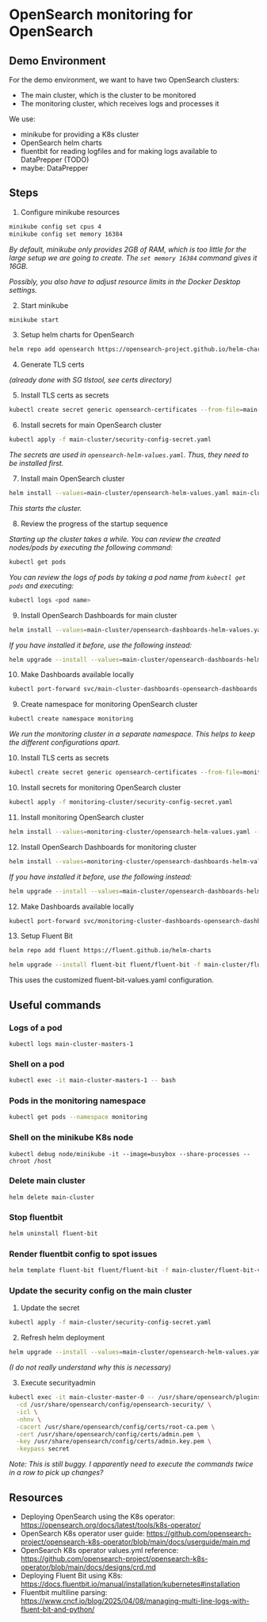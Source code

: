 # OpenSearch monitoring for OpenSearch

## Demo Environment

For the demo environment, we want to have two OpenSearch clusters:

- The main cluster, which is the cluster to be monitored
- The monitoring cluster, which receives logs and processes it

We use:

- minikube for providing a K8s cluster
- OpenSearch helm charts
- fluentbit for reading logfiles and for making logs available to DataPrepper (TODO)
- maybe: DataPrepper


## Steps

1. Configure minikube resources

```bash
minikube config set cpus 4
minikube config set memory 16384
```

*By default, minikube only provides 2GB of RAM, which is too little for the large
setup we are going to create. The `set memory 16384` command gives it 16GB.*

*Possibly, you also have to adjust resource limits in the Docker Desktop settings.*

2. Start minikube

```bash
minikube start
```

3. Setup helm charts for OpenSearch

```bash
helm repo add opensearch https://opensearch-project.github.io/helm-charts/
```

4. Generate TLS certs

*(already done with SG tlstool, see certs directory)*

5. Install TLS certs as secrets

```bash
kubectl create secret generic opensearch-certificates --from-file=main-cluster/certs/ 
```

6. Install secrets for main OpenSearch cluster

```bash
kubectl apply -f main-cluster/security-config-secret.yaml
```

*The secrets are used in `opensearch-helm-values.yaml`. Thus, they need to be installed first.*

7. Install main OpenSearch cluster

```bash
helm install --values=main-cluster/opensearch-helm-values.yaml main-cluster opensearch/opensearch
```

*This starts the cluster.*

8. Review the progress of the startup sequence

*Starting up the cluster takes a while. You can review the created nodes/pods by executing the following command:*

```bash
kubectl get pods
```

*You can review the logs of pods by taking a pod name from `kubectl get pods` and executing:*

```bash
kubectl logs <pod name>
```
9. Install OpenSearch Dashboards for main cluster

```bash
helm install --values=main-cluster/opensearch-dashboards-helm-values.yaml main-cluster-dashboards opensearch/opensearch-dashboards
```

*If you have installed it before, use the following instead:*

```bash
helm upgrade --install --values=main-cluster/opensearch-dashboards-helm-values.yaml main-cluster-dashboards opensearch/opensearch-dashboards
```

10. Make Dashboards available locally

```bash
kubectl port-forward svc/main-cluster-dashboards-opensearch-dashboards 5601 
```

9. Create namespace for monitoring OpenSearch cluster

```bash
kubectl create namespace monitoring
```

*We run the monitoring cluster in a separate namespace. This helps to keep
the different configurations apart.*

10. Install TLS certs as secrets

```bash
kubectl create secret generic opensearch-certificates --from-file=monitoring-cluster/certs/ --namespace=monitoring 
```

10. Install secrets for monitoring OpenSearch cluster

```bash
kubectl apply -f monitoring-cluster/security-config-secret.yaml
```
11. Install monitoring OpenSearch cluster

```bash
helm install --values=monitoring-cluster/opensearch-helm-values.yaml --namespace=monitoring monitoring-cluster opensearch/opensearch
```

12. Install OpenSearch Dashboards for monitoring cluster

```bash
helm install --values=monitoring-cluster/opensearch-dashboards-helm-values.yaml --namespace=monitoring monitoring-cluster-dashboards opensearch/opensearch-dashboards 
```

*If you have installed it before, use the following instead:*

```bash
helm upgrade --install --values=main-cluster/opensearch-dashboards-helm-values.yaml main-cluster-dashboards opensearch/opensearch-dashboards
```

12. Make Dashboards available locally
```bash
kubectl port-forward svc/monitoring-cluster-dashboards-opensearch-dashboards 5602:5601  --namespace=monitoring
```

13. Setup Fluent Bit

```bash
helm repo add fluent https://fluent.github.io/helm-charts
```

```bash
helm upgrade --install fluent-bit fluent/fluent-bit -f main-cluster/fluent-bit-values.yaml
```

This uses the customized fluent-bit-values.yaml configuration.


## Useful commands

### Logs of a pod

```
kubectl logs main-cluster-masters-1
```

### Shell on a pod

```bash
kubectl exec -it main-cluster-masters-1 -- bash
```

### Pods in the monitoring namespace

```bash
kubectl get pods --namespace monitoring
```

### Shell on the minikube K8s node

```
kubectl debug node/minikube -it --image=busybox --share-processes -- chroot /host
```

### Delete main cluster

```
helm delete main-cluster
```

### Stop fluentbit

```bash
helm uninstall fluent-bit
```

### Render fluentbit config to spot issues

```bash
helm template fluent-bit fluent/fluent-bit -f main-cluster/fluent-bit-values.yaml
```

### Update the security config on the main cluster

1. Update the secret

```bash
kubectl apply -f main-cluster/security-config-secret.yaml
```

2. Refresh helm deployment

```bash
helm upgrade --install --values=main-cluster/opensearch-helm-values.yaml main-cluster opensearch/opensearch
```

*(I do not really understand why this is necessary)*

3. Execute securityadmin

```bash
kubectl exec -it main-cluster-master-0 -- /usr/share/opensearch/plugins/opensearch-security/tools/securityadmin.sh \
  -cd /usr/share/opensearch/config/opensearch-security/ \
  -icl \
  -nhnv \
  -cacert /usr/share/opensearch/config/certs/root-ca.pem \
  -cert /usr/share/opensearch/config/certs/admin.pem \
  -key /usr/share/opensearch/config/certs/admin.key.pem \
  -keypass secret
```

*Note: This is still buggy. I apparently need to execute the commands twice in a row to pick up changes?*

## Resources

- Deploying OpenSearch using the K8s operator: https://opensearch.org/docs/latest/tools/k8s-operator/
- OpenSearch K8s operator user guide: https://github.com/opensearch-project/opensearch-k8s-operator/blob/main/docs/userguide/main.md
- OpenSearch K8s operator values.yml reference: https://github.com/opensearch-project/opensearch-k8s-operator/blob/main/docs/designs/crd.md
- Deploying Fluent Bit using K8s: https://docs.fluentbit.io/manual/installation/kubernetes#installation
- Fluentbit multiline parsing: https://www.cncf.io/blog/2025/04/08/managing-multi-line-logs-with-fluent-bit-and-python/
